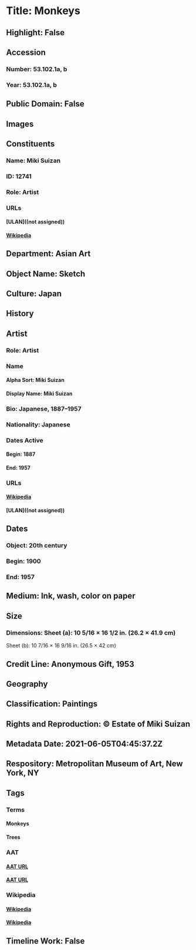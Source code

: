 # Title: Monkeys
## Highlight: False
## Accession
### Number: 53.102.1a, b
### Year: 53.102.1a, b
## Public Domain: False
## Images
## Constituents
### Name: Miki Suizan
### ID: 12741
### Role: Artist
### URLs
#### [ULAN]((not assigned))
#### [Wikipedia](https://www.wikidata.org/wiki/Q11355693)
## Department: Asian Art
## Object Name: Sketch
## Culture: Japan
## History
## Artist
### Role: Artist
### Name
#### Alpha Sort: Miki Suizan
#### Display Name: Miki Suizan
### Bio: Japanese, 1887–1957
### Nationality: Japanese
### Dates Active
#### Begin: 1887
#### End: 1957
### URLs
#### [Wikipedia](https://www.wikidata.org/wiki/Q11355693)
#### [ULAN]((not assigned))
## Dates
### Object: 20th century
### Begin: 1900
### End: 1957
## Medium: Ink, wash, color on paper
## Size
### Dimensions: Sheet (a): 10 5/16 × 16 1/2 in. (26.2 × 41.9 cm)
Sheet (b): 10 7/16 × 16 9/16 in. (26.5 × 42 cm)
## Credit Line: Anonymous Gift, 1953
## Geography
## Classification: Paintings
## Rights and Reproduction: © Estate of Miki Suizan
## Metadata Date: 2021-06-05T04:45:37.2Z
## Respository: Metropolitan Museum of Art, New York, NY
## Tags
### Terms
#### Monkeys
#### Trees
### AAT
#### [AAT URL](http://vocab.getty.edu/page/aat/300250028)
#### [AAT URL](http://vocab.getty.edu/page/aat/300132410)
### Wikipedia
#### [Wikipedia]()
#### [Wikipedia]()
## Timeline Work: False